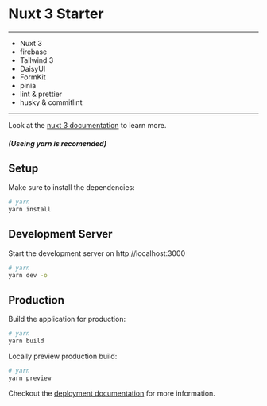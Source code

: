 # Nuxt 3 Starter

---

- Nuxt 3
- firebase
- Tailwind 3
- DaisyUI
- FormKit
- pinia
- lint & prettier
- husky & commitlint

---

Look at the [nuxt 3 documentation](https://v3.nuxtjs.org) to learn more.

##### (Useing yarn is recomended)

## Setup

Make sure to install the dependencies:

```bash
# yarn
yarn install
```

## Development Server

Start the development server on http://localhost:3000

```bash
# yarn
yarn dev -o
```

## Production

Build the application for production:

```bash
# yarn
yarn build
```

Locally preview production build:

```bash
# yarn
yarn preview
```

Checkout the [deployment documentation](https://v3.nuxtjs.org/guide/deploy/presets) for more information.
